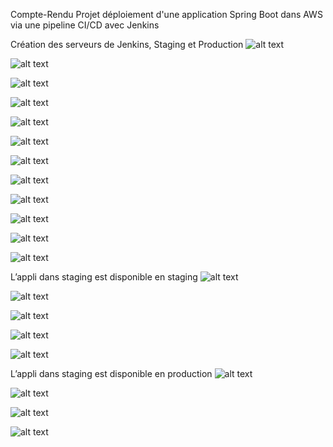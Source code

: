 Compte-Rendu Projet déploiement d'une application Spring Boot dans AWS via une pipeline CI/CD avec Jenkins

Création des serveurs de Jenkins, Staging et Production
![alt text](Screenshots/Servers-AWS.png)

![alt text](Screenshots/Jenkins-Notifier-Slack.png)

![alt text](Screenshots/Conf-Slack-Jenkins.png)

![alt text](Screenshots/Jenkins-Notif-Slack.png)

![alt text](Screenshots/Jenkins-Credentials.png)

![alt text](Screenshots/Jenkins.png)

![alt text](Screenshots/Pipeline-success.png)

![alt text](Screenshots/DockerHub.png)

![alt text](Screenshots/fichiers-copiés-dans-aws.png)

![alt text](Screenshots/containers-started-in-aws-EC2-staging.png)

![alt text](Screenshots/Logs-Staging.png)

![alt text](Screenshots/Logs-BDD-staging.png)

L’appli dans staging est disponible en staging
![alt text](Screenshots/Application-available-staging.png)

![alt text](Screenshots/after-connexion-staging.png)

![alt text](Screenshots/containers-started-in-prod-server-aws.png)

![alt text](Screenshots/Logs-BDD-prod.png)

![alt text](Screenshots/Logs-prod.png)

L’appli dans staging est disponible en production
![alt text](Screenshots/application-available-in-prod-server.png)

![alt text](Screenshots/after-connexion-prod.png)

![alt text](Screenshots/Slack-Notif-after-deployment.png)

![alt text](Screenshots/All-step-Jenkins.png)

